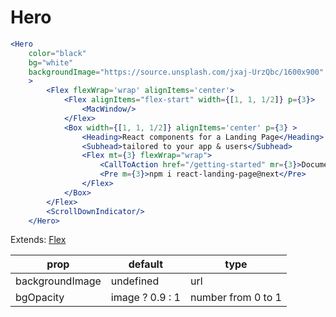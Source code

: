 # Hero

```.jsx
<Hero
    color="black"
    bg="white"
    backgroundImage="https://source.unsplash.com/jxaj-UrzQbc/1600x900"
    >
        <Flex flexWrap='wrap' alignItems='center'>
            <Flex alignItems="flex-start" width={[1, 1, 1/2]} p={3}>
                <MacWindow/>
            </Flex>
            <Box width={[1, 1, 1/2]} alignItems='center' p={3} >
                <Heading>React components for a Landing Page</Heading>
                <Subhead>tailored to your app & users</Subhead>
                <Flex mt={3} flexWrap="wrap">
                    <CallToAction href="/getting-started" mr={3}>Documentation</CallToAction>
                    <Pre m={3}>npm i react-landing-page@next</Pre>
                </Flex>
            </Box>
        </Flex>
        <ScrollDownIndicator/>
    </Hero>
```

Extends: [Flex](http://jxnblk.com/rebass/components/Flex)

| prop            | default         | type               |
| --------------- | --------------- | ------------------ |
| backgroundImage | undefined       | url                |
| bgOpacity       | image ? 0.9 : 1 | number from 0 to 1 |